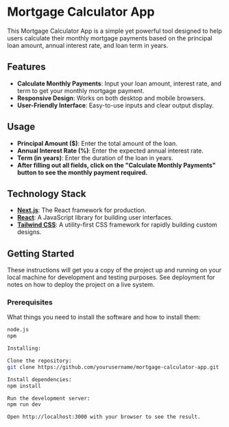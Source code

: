# Mortgage Calculator App

This Mortgage Calculator App is a simple yet powerful tool designed to help users calculate their monthly mortgage payments based on the principal loan amount, annual interest rate, and loan term in years.

## Features

- **Calculate Monthly Payments**: Input your loan amount, interest rate, and term to get your monthly mortgage payment.
- **Responsive Design**: Works on both desktop and mobile browsers.
- **User-Friendly Interface**: Easy-to-use inputs and clear output display.

## Usage
- **Principal Amount ($)**: Enter the total amount of the loan.
- **Annual Interest Rate (%)**: Enter the expected annual interest rate.
- **Term (in years)**: Enter the duration of the loan in years.
- **After filling out all fields, click on the "Calculate Monthly Payments" button to see the monthly payment required.**

## Technology Stack

- **[Next.js](https://nextjs.org/)**: The React framework for production.
- **[React](https://reactjs.org/)**: A JavaScript library for building user interfaces.
- **[Tailwind CSS](https://tailwindcss.com/)**: A utility-first CSS framework for rapidly building custom designs.

## Getting Started

These instructions will get you a copy of the project up and running on your local machine for development and testing purposes. See deployment for notes on how to deploy the project on a live system.

### Prerequisites

What things you need to install the software and how to install them:

```bash
node.js
npm

Installing:

Clone the repository:
git clone https://github.com/yourusername/mortgage-calculator-app.git

Install dependencies:
npm install 

Run the development server:
npm run dev

Open http://localhost:3000 with your browser to see the result.



